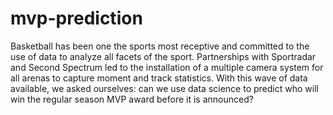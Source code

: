 # mvp-prediction
Basketball has been one the sports most receptive and committed to the use of data to analyze all facets of the sport. Partnerships with Sportradar and Second Spectrum led to the installation of a multiple camera system for all arenas to capture moment and track statistics.​ ​ With this wave of data available, we asked ourselves: can we use data science to predict who will win the regular season MVP award before it is announced? ​
